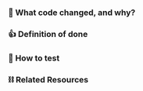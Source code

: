 ### :nut_and_bolt: What code changed, and why?

### :+1: Definition of done

### :athletic_shoe: How to test

### :chains: Related Resources
